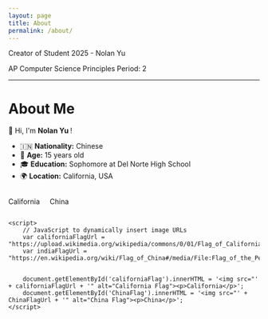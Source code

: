 ```yaml
---
layout: page
title: About
permalink: /about/
---
```


Creator of Student 2025 - Nolan Yu 

AP Computer Science Principles
Period: 2 


---
<!DOCTYPE html>
<html lang="en">
<head>
    <meta charset="UTF-8">
    <meta name="viewport" content="width=device-width, initial-scale=1.0">
    <title>About Me - Nolan Yu </title>
    <style>
        .flag-container {
            display: flex;
            align-items: center;
        }
        .flag {
            text-align: center;
            margin-right: 20px;
        }
        .flag img {
            width: 200px;
        }
    </style>
</head>
<body>
    <h1>About Me</h1>
    <p>👋 Hi, I'm <strong>Nolan Yu </strong>!</p>
    <ul>
        <li>🇮🇳 <strong>Nationality:</strong> Chinese</li>
        <li>🎂 <strong>Age:</strong> 15 years old</li>
        <li>🎓 <strong>Education:</strong> Sophomore at Del Norte High School</li>
        <li>🌍 <strong>Location:</strong> California, USA</li>
    </ul>
    <div class="flag-container">
        <div class="flag" id="californiaFlag">
            <p>California</p>
        </div>
        <div class="flag" id="chinaFlag">
            <p>China</p>
        </div>
    </div>


    <script>
        // JavaScript to dynamically insert image URLs
        var californiaFlagUrl = "https://upload.wikimedia.org/wikipedia/commons/0/01/Flag_of_California.svg";
        var indiaFlagUrl = "https://en.wikipedia.org/wiki/Flag_of_China#/media/File:Flag_of_the_People's_Republic_of_China.svg


        document.getElementById('californiaFlag').innerHTML = '<img src="' + californiaFlagUrl + '" alt="California Flag"><p>California</p>';
        document.getElementById('ChinaFlag').innerHTML = '<img src="' + ChinaFlagUrl + '" alt="China Flag"><p>China</p>';
    </script>
</body>
</html>